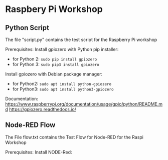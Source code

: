 # Raspbery Pi Workshop

Python Script
-------------

The file "script.py" contains the test script for the Raspberry Pi workshop

Prerequisites:
Install gpiozero with Python pip installer: 
* for Python 2: `sudo pip install gpiozero`
* for Python 3: `sudo pip3 install gpiozero`

Install gpiozero with Debian package manager: 
* for Python2: `sudo apt install python-gpiozero`
* for Python3: `sudo apt install python3-gpiozero`

Documentation:
https://www.raspberrypi.org/documentation/usage/gpio/python/README.md
https://gpiozero.readthedocs.io/



Node-RED Flow
-------------

The File flow.txt contains the Test Flow for Node-RED for the Raspi Workshop

Prerequisites:
Install NODE-Red: 
